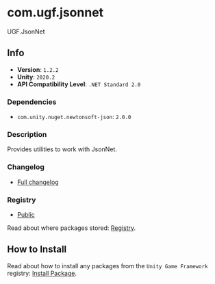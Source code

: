 # com.ugf.jsonnet

UGF.JsonNet

## Info

- **Version**: `1.2.2`
- **Unity**: `2020.2`
- **API Compatibility Level**: `.NET Standard 2.0`

### Dependencies

- `com.unity.nuget.newtonsoft-json`: `2.0.0`


### Description

Provides utilities to work with JsonNet.

### Changelog

- [Full changelog](changelog.md)

### Registry

- [Public](https://bintray.com/unity-game-framework/public)

Read about where packages stored: [Registry](https://github.com/unity-game-framework/organization/blob/master/docs/registry.md).

## How to Install

Read about how to install any packages from the `Unity Game Framework` registry: [Install Package](https://github.com/unity-game-framework/organization/blob/master/docs/install-packages.md).
